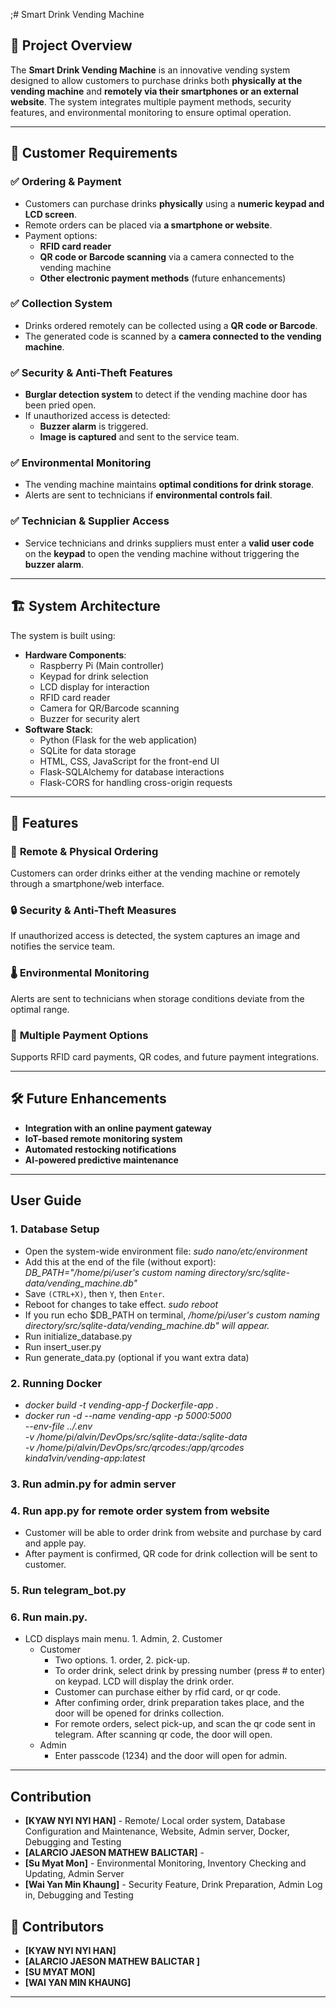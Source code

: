 ;# Smart Drink Vending Machine

## 📌 Project Overview
The **Smart Drink Vending Machine** is an innovative vending system designed to allow customers to purchase drinks both **physically at the vending machine** and **remotely via their smartphones or an external website**. The system integrates multiple payment methods, security features, and environmental monitoring to ensure optimal operation.

---

## 🎯 Customer Requirements
### ✅ Ordering & Payment
- Customers can purchase drinks **physically** using a **numeric keypad and LCD screen**.
- Remote orders can be placed via **a smartphone or website**.
- Payment options:
  - **RFID card reader**
  - **QR code or Barcode scanning** via a camera connected to the vending machine
  - **Other electronic payment methods** (future enhancements)

### ✅ Collection System
- Drinks ordered remotely can be collected using a **QR code or Barcode**.
- The generated code is scanned by a **camera connected to the vending machine**.

### ✅ Security & Anti-Theft Features
- **Burglar detection system** to detect if the vending machine door has been pried open.
- If unauthorized access is detected:
  - **Buzzer alarm** is triggered.
  - **Image is captured** and sent to the service team.

### ✅ Environmental Monitoring
- The vending machine maintains **optimal conditions for drink storage**.
- Alerts are sent to technicians if **environmental controls fail**.

### ✅ Technician & Supplier Access
- Service technicians and drinks suppliers must enter a **valid user code** on the **keypad** to open the vending machine without triggering the **buzzer alarm**.

---

## 🏗️ System Architecture

The system is built using:
- **Hardware Components**:
  - Raspberry Pi (Main controller)
  - Keypad for drink selection
  - LCD display for interaction
  - RFID card reader
  - Camera for QR/Barcode scanning
  - Buzzer for security alert
- **Software Stack**:
  - Python (Flask for the web application)
  - SQLite for data storage
  - HTML, CSS, JavaScript for the front-end UI
  - Flask-SQLAlchemy for database interactions
  - Flask-CORS for handling cross-origin requests

---

## 📌 Features
### 🎯 **Remote & Physical Ordering**
Customers can order drinks either at the vending machine or remotely through a smartphone/web interface.

### 🔒 **Security & Anti-Theft Measures**
If unauthorized access is detected, the system captures an image and notifies the service team.

### 🌡 **Environmental Monitoring**
Alerts are sent to technicians when storage conditions deviate from the optimal range.

### 📲 **Multiple Payment Options**
Supports RFID card payments, QR codes, and future payment integrations.

---

## 🛠 Future Enhancements
- **Integration with an online payment gateway**
- **IoT-based remote monitoring system**
- **Automated restocking notifications**
- **AI-powered predictive maintenance**

---

## User Guide
### 1. Database Setup
  - Open the system-wide environment file:
      *sudo nano/etc/environment*
  - Add this at the end of the file (without export):
      *DB_PATH="/home/pi/user's custom naming directory/src/sqlite-data/vending_machine.db"*
  - Save `(CTRL+X)`, then `Y`, then `Enter`.
  - Reboot for changes to take effect.
      *sudo reboot*
  - If you run echo $DB_PATH on terminal,
      */home/pi/user's custom naming directory/src/sqlite-data/vending_machine.db" will appear.*
  - Run initialize_database.py
  - Run insert_user.py
  - Run generate_data.py (optional if you want extra data)

### 2. Running Docker
  - *docker build -t vending-app-f Dockerfile-app .*
  - *docker run -d --name vending-app -p 5000:5000 \
    --env-file ../.env \
    -v /home/pi/alvin/DevOps/src/sqlite-data:/sqlite-data \
    -v /home/pi/alvin/DevOps/src/qrcodes:/app/qrcodes \
    kinda1vin/vending-app:latest*

### 3. Run admin.py for admin server
### 4. Run app.py for remote order system from website
  - Customer will be able to order drink from website and purchase by card and apple pay.
  - After payment is confirmed, QR code for drink collection will be sent to customer.
### 5. Run telegram_bot.py
### 6. Run main.py.
  - LCD displays main menu. 1. Admin, 2. Customer
    - Customer
      - Two options. 1. order, 2. pick-up. 
      - To order drink, select drink by pressing number (press # to enter) on keypad. LCD will display the drink order.
      - Customer can purchase either by rfid card, or qr code.
      - After confiming order, drink preparation takes place, and the door will be opened for drinks collection.
      - For remote orders, select pick-up, and scan the qr code sent in telegram. After scanning qr code, the door will open.
    - Admin
      - Enter passcode (1234) and the door will open for admin.
    
---  

## Contribution
- **[KYAW NYI NYI HAN]** - Remote/ Local order system, Database Configuration and Maintenance, Website, Admin server, Docker, Debugging and Testing
- **[ALARCIO JAESON MATHEW BALICTAR]** -
- **[Su Myat Mon]** - Environmental Monitoring, Inventory Checking and Updating, Admin Server
- **[Wai Yan Min Khaung]** - Security Feature, Drink Preparation, Admin Log in, Debugging and Testing
      
## 🤝 Contributors

- **[KYAW NYI NYI HAN]** 
- **[ALARCIO JAESON MATHEW BALICTAR ]** 
- **[SU MYAT MON]** 
- **[WAI YAN MIN KHAUNG]** 


---
